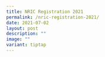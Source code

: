 ```yaml
---
title: NRIC Registration 2021
permalink: /nric-registration-2021/
date: 2021-07-02
layout: post
description: ""
image: ""
variant: tiptap
---
```

